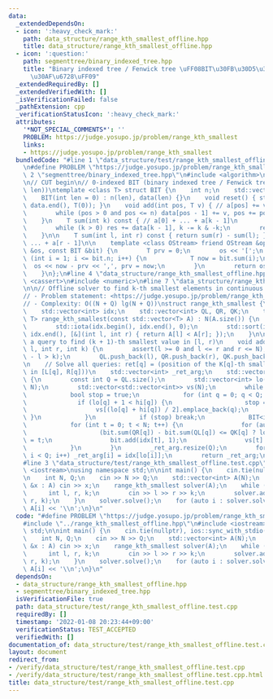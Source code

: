```yaml
---
data:
  _extendedDependsOn:
  - icon: ':heavy_check_mark:'
    path: data_structure/range_kth_smallest_offline.hpp
    title: data_structure/range_kth_smallest_offline.hpp
  - icon: ':question:'
    path: segmenttree/binary_indexed_tree.hpp
    title: "Binary indexed tree / Fenwick tree \uFF08BIT\u30FB\u30D5\u30A7\u30CB\u30C3\
      \u30AF\u6728\uFF09"
  _extendedRequiredBy: []
  _extendedVerifiedWith: []
  _isVerificationFailed: false
  _pathExtension: cpp
  _verificationStatusIcon: ':heavy_check_mark:'
  attributes:
    '*NOT_SPECIAL_COMMENTS*': ''
    PROBLEM: https://judge.yosupo.jp/problem/range_kth_smallest
    links:
    - https://judge.yosupo.jp/problem/range_kth_smallest
  bundledCode: "#line 1 \"data_structure/test/range_kth_smallest_offline.test.cpp\"\
    \n#define PROBLEM \"https://judge.yosupo.jp/problem/range_kth_smallest\"\n#line\
    \ 2 \"segmenttree/binary_indexed_tree.hpp\"\n#include <algorithm>\n#include <vector>\n\
    \n// CUT begin\n// 0-indexed BIT (binary indexed tree / Fenwick tree) (i : [0,\
    \ len))\ntemplate <class T> struct BIT {\n    int n;\n    std::vector<T> data;\n\
    \    BIT(int len = 0) : n(len), data(len) {}\n    void reset() { std::fill(data.begin(),\
    \ data.end(), T(0)); }\n    void add(int pos, T v) { // a[pos] += v\n        pos++;\n\
    \        while (pos > 0 and pos <= n) data[pos - 1] += v, pos += pos & -pos;\n\
    \    }\n    T sum(int k) const { // a[0] + ... + a[k - 1]\n        T res = 0;\n\
    \        while (k > 0) res += data[k - 1], k -= k & -k;\n        return res;\n\
    \    }\n\n    T sum(int l, int r) const { return sum(r) - sum(l); } // a[l] +\
    \ ... + a[r - 1]\n\n    template <class OStream> friend OStream &operator<<(OStream\
    \ &os, const BIT &bit) {\n        T prv = 0;\n        os << '[';\n        for\
    \ (int i = 1; i <= bit.n; i++) {\n            T now = bit.sum(i);\n          \
    \  os << now - prv << ',', prv = now;\n        }\n        return os << ']';\n\
    \    }\n};\n#line 4 \"data_structure/range_kth_smallest_offline.hpp\"\n#include\
    \ <cassert>\n#include <numeric>\n#line 7 \"data_structure/range_kth_smallest_offline.hpp\"\
    \n\n// Offline solver to find k-th smallest elements in continuous subsequences\n\
    // - Problem statement: <https://judge.yosupo.jp/problem/range_kth_smallest>\n\
    // - Complexity: O((N + Q) lg(N + Q))\nstruct range_kth_smallest {\n    int N;\n\
    \    std::vector<int> idx;\n    std::vector<int> QL, QR, QK;\n    template <typename\
    \ T> range_kth_smallest(const std::vector<T> A) : N(A.size()) {\n        idx.resize(N);\n\
    \        std::iota(idx.begin(), idx.end(), 0);\n        std::sort(idx.begin(),\
    \ idx.end(), [&](int l, int r) { return A[l] < A[r]; });\n    }\n\n    // Add\
    \ a query to find (k + 1)-th smallest value in [l, r)\n    void add_query(int\
    \ l, int r, int k) {\n        assert(l >= 0 and l <= r and r <= N);\n        assert(r\
    \ - l > k);\n        QL.push_back(l), QR.push_back(r), QK.push_back(k);\n    }\n\
    \n    // Solve all queries: ret[q] = (position of the K[q]-th smallest element\
    \ in [L[q], R[q]))\n    std::vector<int> _ret_arg;\n    std::vector<int> solve()\
    \ {\n        const int Q = QL.size();\n        std::vector<int> lo(Q, 0), hi(Q,\
    \ N);\n        std::vector<std::vector<int>> vs(N);\n        while (true) {\n\
    \            bool stop = true;\n            for (int q = 0; q < Q; q++) {\n  \
    \              if (lo[q] + 1 < hi[q]) {\n                    stop = false;\n \
    \                   vs[(lo[q] + hi[q]) / 2].emplace_back(q);\n               \
    \ }\n            }\n            if (stop) break;\n            BIT<int> bit(N);\n\
    \            for (int t = 0; t < N; t++) {\n                for (auto q : vs[t])\n\
    \                    (bit.sum(QR[q]) - bit.sum(QL[q]) <= QK[q] ? lo[q] : hi[q])\
    \ = t;\n                bit.add(idx[t], 1);\n                vs[t].clear();\n\
    \            }\n        }\n        _ret_arg.resize(Q);\n        for (int i = 0;\
    \ i < Q; i++) _ret_arg[i] = idx[lo[i]];\n        return _ret_arg;\n    }\n};\n\
    #line 3 \"data_structure/test/range_kth_smallest_offline.test.cpp\"\n#include\
    \ <iostream>\nusing namespace std;\n\nint main() {\n    cin.tie(nullptr), ios::sync_with_stdio(false);\n\
    \n    int N, Q;\n    cin >> N >> Q;\n    std::vector<int> A(N);\n    for (auto\
    \ &x : A) cin >> x;\n    range_kth_smallest solver(A);\n    while (Q--) {\n  \
    \      int l, r, k;\n        cin >> l >> r >> k;\n        solver.add_query(l,\
    \ r, k);\n    }\n    solver.solve();\n    for (auto i : solver.solve()) cout <<\
    \ A[i] << '\\n';\n}\n"
  code: "#define PROBLEM \"https://judge.yosupo.jp/problem/range_kth_smallest\"\n\
    #include \"../range_kth_smallest_offline.hpp\"\n#include <iostream>\nusing namespace\
    \ std;\n\nint main() {\n    cin.tie(nullptr), ios::sync_with_stdio(false);\n\n\
    \    int N, Q;\n    cin >> N >> Q;\n    std::vector<int> A(N);\n    for (auto\
    \ &x : A) cin >> x;\n    range_kth_smallest solver(A);\n    while (Q--) {\n  \
    \      int l, r, k;\n        cin >> l >> r >> k;\n        solver.add_query(l,\
    \ r, k);\n    }\n    solver.solve();\n    for (auto i : solver.solve()) cout <<\
    \ A[i] << '\\n';\n}\n"
  dependsOn:
  - data_structure/range_kth_smallest_offline.hpp
  - segmenttree/binary_indexed_tree.hpp
  isVerificationFile: true
  path: data_structure/test/range_kth_smallest_offline.test.cpp
  requiredBy: []
  timestamp: '2022-01-08 20:23:44+09:00'
  verificationStatus: TEST_ACCEPTED
  verifiedWith: []
documentation_of: data_structure/test/range_kth_smallest_offline.test.cpp
layout: document
redirect_from:
- /verify/data_structure/test/range_kth_smallest_offline.test.cpp
- /verify/data_structure/test/range_kth_smallest_offline.test.cpp.html
title: data_structure/test/range_kth_smallest_offline.test.cpp
---
```

